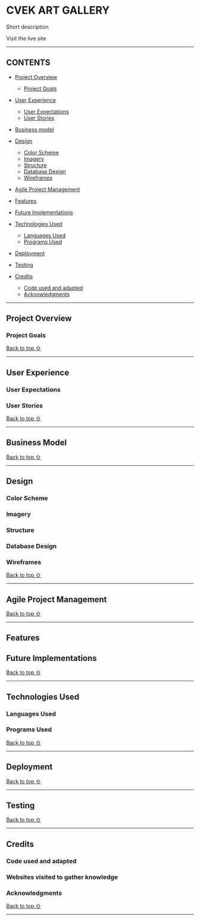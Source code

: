 <!-- Code for readme adapted from author's own project (Portfolio 2),
https://github.com/Boiann/budget-calculator -->

# CVEK ART GALLERY

Short description

<!-- image -->

Visit the live site

---

## CONTENTS

* [Project Overview](#project-overview)
  * [Project Goals](#project-goals)

* [User Experience](#user-experience)
  * [User Expectations](#user-expectations)
  * [User Stories](#user-stories)

* [Business model](#business-model)

* [Design](#design)
  * [Color Scheme](#color-scheme)
  * [Imagery](#imagery)
  * [Structure](#structure)
  * [Database Design](#database-design)
  * [Wireframes](#wireframes)

* [Agile Project Management](#agile-project-management)

* [Features](#features)

* [Future Implementations](#future-implementations)

* [Technologies Used](#technologies-used)
  * [Languages Used](#languages-used)
  * [Programs Used](#programs-used)

* [Deployment](#deployment)

* [Testing](#testing)

* [Credits](#credits)
  * [Code used and adapted](#code-used-and-adapted)
  * [Acknowledgments](#acknowledgments)

---

## **Project Overview**

### **Project Goals**

[Back to top ⇧](#cvek-art-gallery)

---

## **User Experience**

### **User Expectations**

### **User Stories**

[Back to top ⇧](#cvek-art-gallery)

---

## **Business Model**

[Back to top ⇧](#cvek-art-gallery)

---

## **Design**

### **Color Scheme**

<!-- Short description -->

### **Imagery**

<!-- images -->

<!-- short description -->

### **Structure**

<!-- Flowchart -->

### **Database Design**

<!-- Description and schema -->
 
### **Wireframes**

<!-- Description and images -->

[Back to top ⇧](#cvek-art-gallery)

---

## **Agile Project Management**

[Back to top ⇧](#cvek-art-gallery)

---

## **Features**

<!-- Features images/gifs -->

## **Future Implementations**

<!-- Description -->

[Back to top ⇧](#cvek-art-gallery)

---

## **Technologies Used**

### **Languages Used**

### **Programs Used**

[Back to top ⇧](#cvek-art-gallery)

---

## **Deployment**

[Back to top ⇧](#cvek-art-gallery)

---

## **Testing**

[Back to top ⇧](#cvek-art-gallery)

---

## **Credits**

### **Code used and adapted**

### **Websites visited to gather knowledge**

###  **Acknowledgments**

[Back to top ⇧](#cvek-art-gallery)

***